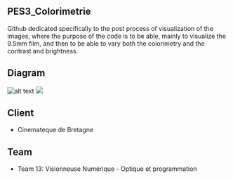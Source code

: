 ## PES3_Colorimetrie

Github dedicated specifically to the post process of visualization of the images, where the purpose of the code is to be able, mainly to visualize the 9.5mm film, and then to be able to vary both the colorimetry and the contrast and brightness. 

## Diagram

![alt text](/media/Diagram.png)
<img src="/media/Diagram.png">

## Client

 - Cinemateque de Bretagne

## Team

 - Team 13: Visionneuse Numérique - Optique et programmation